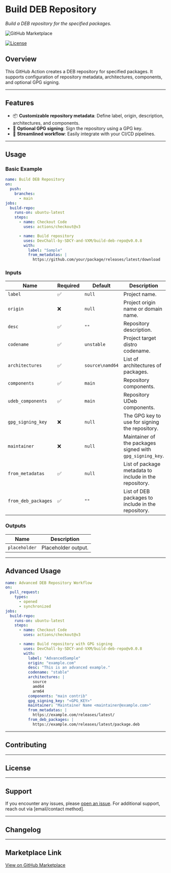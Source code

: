 # **Build DEB Repository**
*Build a DEB repository for the specified packages.*

![GitHub Marketplace](https://img.shields.io/badge/GitHub-Marketplace-blue.svg)  
<!-- [![Test Workflow](https://github.com/DevChall-by-SDCY-and-VXM/build-deb-repo/actions/workflows/test.yml/badge.svg)](https://github.com/DevChall-by-SDCY-and-VXM/build-deb-repo/actions/workflows/test.yml)   -->
[![License](https://img.shields.io/github/license/DevChall-by-SDCY-and-VXM/build-deb-repo.svg)](LICENSE)

## **Overview**  
This GitHub Action creates a DEB repository for specified packages. It supports configuration of repository metadata, architectures, components, and optional GPG signing.

---

## **Features**  
- 📦 **Customizable repository metadata**: Define label, origin, description, architectures, and components.
- 🔐 **Optional GPG signing**: Sign the repository using a GPG key.
- 🚀 **Streamlined workflow**: Easily integrate with your CI/CD pipelines.

---

## **Usage**  

### **Basic Example**  
```yaml
name: Build DEB Repository
on:
  push:
    branches:
      - main
jobs:
  build-repo:
    runs-on: ubuntu-latest
    steps:
      - name: Checkout Code
        uses: actions/checkout@v3

      - name: Build repository
        uses: DevChall-by-SDCY-and-VXM/build-deb-repo@v0.0.8
        with:
          label: "Sample"
          from_metadatas: |
            https://github.com/your/package/releases/latest/download
```

### **Inputs**  
| Name               | Required | Default          | Description                                                                 |
|--------------------|----------|------------------|-----------------------------------------------------------------------------|
| `label`            | ✅       | `null`           | Project name.                                                              |
| `origin`           | ❌       | `null`           | Project origin name or domain name.                                        |
| `desc`             | ✅       | `""`            | Repository description.                                                    |
| `codename`         | ✅       | `unstable`       | Project target distro codename.                                            |
| `architectures`    | ✅       | `source\namd64` | List of architectures of packages.                                         |
| `components`       | ✅       | `main`           | Repository components.                                                     |
| `udeb_components`  | ✅       | `main`           | Repository UDeb components.                                                |
| `gpg_signing_key`  | ❌       | `null`           | The GPG key to use for signing the repository.                             |
| `maintainer`       | ❌       | `null`           | Maintainer of the packages signed with `gpg_signing_key`.                  |
| `from_metadatas`   | ✅       | `null`           | List of package metadata to include in the repository.                     |
| `from_deb_packages`| ✅       | `""`           | List of DEB packages to include in the repository.                         |

### **Outputs**  
| Name           | Description                                           |
|----------------|-------------------------------------------------------|
| `placeholder`  | Placeholder output.                                   |

---

## **Advanced Usage**  
```yaml
name: Advanced DEB Repository Workflow
on:
  pull_request:
    types:
      - opened
      - synchronized
jobs:
  build-repo:
    runs-on: ubuntu-latest
    steps:
      - name: Checkout Code
        uses: actions/checkout@v3

      - name: Build repository with GPG signing
        uses: DevChall-by-SDCY-and-VXM/build-deb-repo@v0.0.8
        with:
          label: "AdvancedSample"
          origin: "example.com"
          desc: "This is an advanced example."
          codename: "stable"
          architectures: |
            source
            amd64
            arm64
          components: "main contrib"
          gpg_signing_key: "<GPG_KEY>"
          maintainer: "Maintainer Name <maintainer@example.com>"
          from_metadatas: |
            https://example.com/releases/latest/
          from_deb_packages: |
            https://example.com/releases/latest/package.deb
```

---

## **Contributing**  
<!-- We welcome contributions! See the [CONTRIBUTING.md](CONTRIBUTING.md) file for details on how to get involved. -->

---

## **License**  
<!-- This repository is licensed under the [MIT License](LICENSE). See the [LICENSE](LICENSE) file for details. -->

---

## **Support**  
If you encounter any issues, please [open an issue](https://github.com/DevChall-by-SDCY-and-VXM/build-deb-repo/issues). For additional support, reach out via [email/contact method].

---

## **Changelog**  
<!-- See the [CHANGELOG.md](CHANGELOG.md) for recent updates and changes. -->

---

## **Marketplace Link**  
[View on GitHub Marketplace](https://github.com/marketplace/actions/build-deb-repo)
